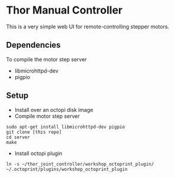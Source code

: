 # Thor Manual Controller

This is a very simple web UI for remote-controlling stepper motors. 

## Dependencies

To compile the motor step server

- libmicrohttpd-dev
- pigpio

## Setup

- Install over an octopi disk image
- Compile motor step server

```
sudo apt-get install libmicrohttpd-dev pigpio
git clone [this repo]
cd server
make
```

- Install octopi plugin 

```
ln -s ~/thor_joint_controller/workshop_octoprint_plugin/ ~/.octoprint/plugins/workshop_octoprint_plugin
```
